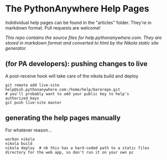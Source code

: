 # The PythonAnywhere Help Pages

Indidividual help pages can be found in the "articles" folder.  They're in markdown format.  Pull requests are welcome!

*This repo contains the source files for help.pythonanywhere.com.  They are stored in markdown format and converted to html by the Nikola static site generator.*


## (for PA developers): pushing changes to live

A post-receive hook will take care of the nikola build and deploy

    git remote add live-site help@ssh.pythonanywhere.com:/home/help/barerepo.git
    # you'll probably want to add your public key to help's authorized_keys
    git push live-site master


## generating the help pages manually

For whatever reason...

    workon nikola
    nikola build
    nikola deploy  # nb this has a hard-coded path to a static files directory for the web app, so don't run it on your own pc

